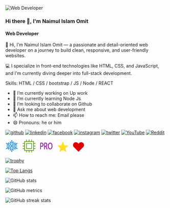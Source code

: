 ![Web Developer](https://scontent.fdac165-1.fna.fbcdn.net/v/t39.30808-6/473672573_3497334573907367_8582728938318462555_n.jpg?_nc_cat=101&ccb=1-7&_nc_sid=cc71e4&_nc_ohc=FKywsxqT4GYQ7kNvwEYJIlu&_nc_oc=AdnnIGOeEuAOw6k_R2-7Uh-u8DJvCbvuCog9EaG3-KzQ2hFNLFk_6Wc5FaCSWAHl9wo&_nc_zt=23&_nc_ht=scontent.fdac165-1.fna&_nc_gid=b6XYJzX_MLdBvZdE2YrrdA&oh=00_AfK-sKsS0Qgve_XgwwFS7D250U1rI_q0C5QtMdU0RdumXQ&oe=6827B4BB)


### Hi there 👋, I'm Naimul Islam Omit
#### Web Developer


👋 Hi, I'm Naimul Islam Omit — a passionate and detail-oriented web developer on a journey to build clean, responsive, and user-friendly websites.

💻 I specialize in front-end technologies like HTML, CSS, and JavaScript, and I'm currently diving deeper into full-stack development.

Skills: HTML / CSS /  bootstrap / JS /  Node /  REACT 

- 🔭 I’m currently working on Up work 
- 🌱 I’m currently learning Node Js 
- 👯 I’m looking to collaborate on Github 
- 💬 Ask me about web development 
- 📫 How to reach me: Email please 
- 😄 Pronouns: he or him 


[<img src='https://cdn.jsdelivr.net/npm/simple-icons@3.0.1/icons/github.svg' alt='github' height='40'>](https://github.com/nio420)  [<img src='https://cdn.jsdelivr.net/npm/simple-icons@3.0.1/icons/linkedin.svg' alt='linkedin' height='40'>](https://www.linkedin.com/in/https://www.linkedin.com/in/naimul-islam-51365628b//)  [<img src='https://cdn.jsdelivr.net/npm/simple-icons@3.0.1/icons/facebook.svg' alt='facebook' height='40'>](https://www.facebook.com/whitedevil548)  [<img src='https://cdn.jsdelivr.net/npm/simple-icons@3.0.1/icons/instagram.svg' alt='instagram' height='40'>](https://www.instagram.com/nio_5g/)  [<img src='https://cdn.jsdelivr.net/npm/simple-icons@3.0.1/icons/twitter.svg' alt='twitter' height='40'>](https://twitter.com/nio420)  [<img src='https://cdn.jsdelivr.net/npm/simple-icons@3.0.1/icons/youtube.svg' alt='YouTube' height='40'>](https://www.youtube.com/channel/@nio420)  [<img src='https://cdn.jsdelivr.net/npm/simple-icons@3.0.1/icons/reddit.svg' alt='Reddit' height='40'>](https://www.reddit.com/user/nio420)  

<a href='https://archiveprogram.github.com/'><img src='https://raw.githubusercontent.com/acervenky/animated-github-badges/master/assets/acbadge.gif' width='40' height='40'></a> <a href='https://docs.github.com/en/developers'><img src='https://raw.githubusercontent.com/acervenky/animated-github-badges/master/assets/devbadge.gif' width='40' height='40'></a> <a href='https://github.com/pricing'><img src='https://raw.githubusercontent.com/acervenky/animated-github-badges/master/assets/pro.gif' width='40' height='40'></a> <a href='https://stars.github.com/'><img src='https://raw.githubusercontent.com/acervenky/animated-github-badges/master/assets/starbadge.gif' width='35' height='35'></a> <a href='https://docs.github.com/en/github/supporting-the-open-source-community-with-github-sponsors'><img src='https://raw.githubusercontent.com/acervenky/animated-github-badges/master/assets/sponsorbadge.gif' width='35' height='35'></a> 

[![trophy](https://github-profile-trophy.vercel.app/?username=nio420)](https://github.com/ryo-ma/github-profile-trophy)

[![Top Langs](https://github-readme-stats.vercel.app/api/top-langs/?username=nio420)](https://github.com/anuraghazra/github-readme-stats)

![GitHub stats](https://github-readme-stats.vercel.app/api?username=nio420&show_icons=true&count_private=true)  

![GitHub metrics](https://metrics.lecoq.io/nio420)  

![GitHub streak stats](https://streak-stats.demolab.com/?user=nio420)  

